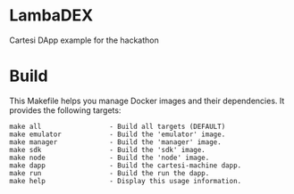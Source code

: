 # LambaDEX
Cartesi DApp example for the hackathon

# Build

This Makefile helps you manage Docker images and their dependencies. It provides the following targets:

```
make all                 - Build all targets (DEFAULT)
make emulator            - Build the 'emulator' image.
make manager             - Build the 'manager' image.
make sdk                 - Build the 'sdk' image.
make node                - Build the 'node' image.
make dapp                - Build the cartesi-machine dapp.
make run                 - Build the run the dapp.
make help                - Display this usage information.
```
